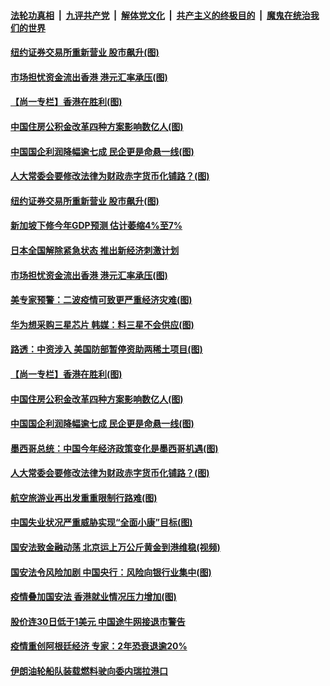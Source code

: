 

####  [法轮功真相](../../../../basic/blob/master/README.md?t=05262331) &nbsp;|&nbsp; [九评共产党](../../../../9ping.md/blob/master/README.md?t=05262331) &nbsp;|&nbsp; [解体党文化](../../../../jtdwh.md/blob/master/README.md?t=05262331)  &nbsp;|&nbsp; [共产主义的终极目的](../../../../gczydzjmd.md/blob/master/README.md?t=05262331) &nbsp;|&nbsp; [魔鬼在统治我们的世界](../../../../mgztzwmdsj.md/blob/master/README.md?t=05262331) 

#### [纽约证券交易所重新营业 股市飙升(图)](../pages/p5/934542.md?t=05262331) 

#### [市场担忧资金流出香港 港元汇率承压(图)](../pages/p5/934520.md?t=05262331) 

#### [【尚一专栏】香港在胜利(图)](../pages/p5/934460.md?t=05262331) 

#### [中国住房公积金改革四种方案影响数亿人(图)](../pages/p5/934432.md?t=05262331) 

#### [中国国企利润降幅逾七成 民企更是命悬一线(图)](../pages/p5/934412.md?t=05262331) 

#### [人大常委会要修改法律为财政赤字货币化铺路？(图)](../pages/p5/934406.md?t=05262331) 

#### [纽约证券交易所重新营业 股市飙升(图)](../pages/p5/934542.md?t=05262331) 

#### [新加坡下修今年GDP预测 估计萎缩4%至7%](../pages/p5/934533.md?t=05262331) 

#### [日本全国解除紧急状态 推出新经济刺激计划](../pages/p5/934532.md?t=05262331) 

#### [市场担忧资金流出香港 港元汇率承压(图)](../pages/p5/934520.md?t=05262331) 

#### [美专家预警：二波疫情可致更严重经济灾难(图)](../pages/p5/934451.md?t=05262331) 

#### [华为想采购三星芯片 韩媒：料三星不会供应(图)](../pages/p5/934487.md?t=05262331) 

#### [路透：中资涉入 美国防部暂停资助两稀土项目(图)](../pages/p5/934486.md?t=05262331) 

#### [【尚一专栏】香港在胜利(图)](../pages/p5/934460.md?t=05262331) 

#### [中国住房公积金改革四种方案影响数亿人(图)](../pages/p5/934432.md?t=05262331) 

#### [中国国企利润降幅逾七成 民企更是命悬一线(图)](../pages/p5/934412.md?t=05262331) 

#### [墨西哥总统：中国今年经济政策变化是墨西哥机遇(图)](../pages/p5/934456.md?t=05262331) 

#### [人大常委会要修改法律为财政赤字货币化铺路？(图)](../pages/p5/934406.md?t=05262331) 

#### [航空旅游业再出发重重限制行路难(图)](../pages/p5/934447.md?t=05262331) 

#### [中国失业状况严重威胁实现“全面小康”目标(图)](../pages/p5/934442.md?t=05262331) 

#### [国安法致金融动荡 北京运上万公斤黄金到港维稳(视频)](../pages/p5/934401.md?t=05262331) 

#### [国安法令风险加剧 中国央行：风险向银行业集中(图)](../pages/p5/934390.md?t=05262331) 

#### [疫情叠加国安法 香港就业情况压力增加(图)](../pages/p5/934363.md?t=05262331) 

#### [股价连30日低于1美元 中国途牛网接退市警告](../pages/p5/934386.md?t=05262331) 

#### [疫情重创阿根廷经济 专家：2年恐衰退逾20%](../pages/p5/934372.md?t=05262331) 

#### [伊朗油轮船队装载燃料驶向委内瑞拉港口](../pages/p5/934371.md?t=05262331) 

